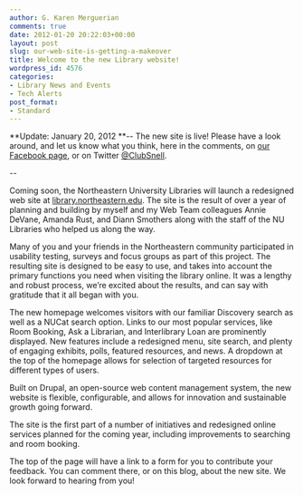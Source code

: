 ```yaml
---
author: G. Karen Merguerian
comments: true
date: 2012-01-20 20:22:03+00:00
layout: post
slug: our-web-site-is-getting-a-makeover
title: Welcome to the new Library website!
wordpress_id: 4576
categories:
- Library News and Events
- Tech Alerts
post_format:
- Standard
---
```


**Update: January 20, 2012 **-- The new site is live! Please have a look around, and let us know what you think, here in the comments, on [our Facebook page](http://www.facebook.com/pages/Northeastern-University-Libraries/71520567525), or on Twitter [@ClubSnell](https://twitter.com/#!/ClubSnell).

--

Coming soon, the Northeastern University Libraries will launch a redesigned web site at [library.northeastern.edu](http://library.northeastern.edu/). The site is the result of over a year of planning and building by myself and my Web Team colleagues Annie DeVane, Amanda Rust, and Diann Smothers along with the staff of the NU Libraries who helped us along the way.

Many of you and your friends in the Northeastern community participated in usability testing, surveys and focus groups as part of this project. The resulting site is designed to be easy to use, and takes into account the primary functions you need when visiting the library online. It was a lengthy and robust process, we’re excited about the results, and can say with gratitude that it all began with you.

The new homepage welcomes visitors with our familiar Discovery search as well as a NUCat search option. Links to our most popular services, like Room Booking, Ask a Librarian, and Interlibrary Loan are prominently displayed. New features include a redesigned menu, site search, and plenty of engaging exhibits, polls, featured resources, and news. A dropdown at the top of the homepage allows for selection of targeted resources for different types of users.

Built on Drupal, an open-source web content management system, the new website is flexible, configurable, and allows for innovation and sustainable growth going forward.

The site is the first part of a number of initiatives and redesigned online services planned for the coming year, including improvements to searching and room booking.

The top of the page will have a link to a form for you to contribute your feedback. You can comment there, or on this blog, about the new site. We look forward to hearing from you!
